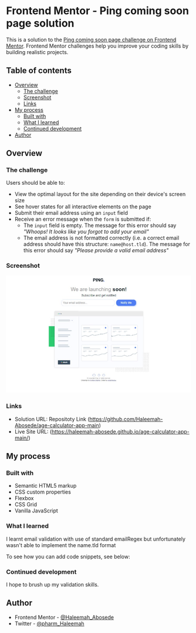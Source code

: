 # Frontend Mentor - Ping coming soon page solution

This is a solution to the [Ping coming soon page challenge on Frontend Mentor](https://www.frontendmentor.io/challenges/ping-single-column-coming-soon-page-5cadd051fec04111f7b848da). Frontend Mentor challenges help you improve your coding skills by building realistic projects.

## Table of contents

- [Overview](#overview)
  - [The challenge](#the-challenge)
  - [Screenshot](#screenshot)
  - [Links](#links)
- [My process](#my-process)
  - [Built with](#built-with)
  - [What I learned](#what-i-learned)
  - [Continued development](#continued-development)
- [Author](#author)

## Overview

### The challenge

Users should be able to:

- View the optimal layout for the site depending on their device's screen size
- See hover states for all interactive elements on the page
- Submit their email address using an `input` field
- Receive an error message when the `form` is submitted if:
  - The `input` field is empty. The message for this error should say _"Whoops! It looks like you forgot to add your email"_
  - The email address is not formatted correctly (i.e. a correct email address should have this structure: `name@host.tld`). The message for this error should say _"Please provide a valid email address"_

### Screenshot

![](./Screenshot_ping.jpg)

### Links

- Solution URL: Repositoty Link (https://github.com/Haleemah-Abosede/age-calculator-app-main)
- Live Site URL: (https://haleemah-abosede.github.io/age-calculator-app-main/)

## My process

### Built with

- Semantic HTML5 markup
- CSS custom properties
- Flexbox
- CSS Grid
- Vanilla JavaScript

### What I learned

I learnt email validation with use of standard emailRegex but unfortunately wasn't able to implement the name.tld format

To see how you can add code snippets, see below:

### Continued development

I hope to brush up my validation skills.

## Author

- Frontend Mentor - [@Haleemah_Abosede](https://www.frontendmentor.io/profile/Haleemah_Abosede)
- Twitter - [@pharm_Haleemah](https://www.twitter.com/pharm_Haleemah)
